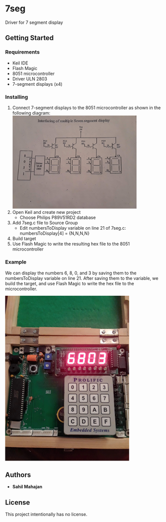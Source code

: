 # 7seg
Driver for 7 segment display

## Getting Started

### Requirements
* Keil IDE
* Flash Magic
* 8051 microcontroller
* Driver ULN 2803
* 7-segment displays (x4)

### Installing
1. Connect 7-segment displays to the 8051 microcontroller as shown in the following diagram:
   <img src="7seg_interfacing.jpg" width="400">
1. Open Keil and create new project
   * Choose Philips P89V51RD2 database
1. Add 7seg.c file to Source Group
   * Edit numbersToDisplay variable on line 21 of 7seg.c: numbersToDisplay[4] = {N,N,N,N} 
1. Build target
1. Use Flash Magic to write the resulting hex file to the 8051 microcontroller

### Example

We can display the numbers 6, 8, 0, and 3 by saving them to the numbersToDisplay variable on line 21.
  After saving them to the variable, we build the target, and use Flash Magic to write the hex file to the microcontroller.

<img src="7seg_pic.jpg" width="400">

## Authors

* **Sahil Mahajan**

## License

This project intentionally has no license.
